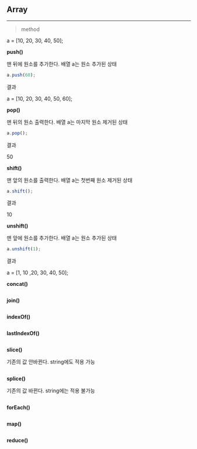 ## Array
---

> method



a = [10, 20, 30, 40, 50];

**push()**

맨 뒤에 원소를 추가한다. 배열 a는 원소 추가된 상태
```JavaScript
a.push(60);
```
결과

a = [10, 20, 30, 40, 50, 60];

**pop()**

맨 뒤의 원소 출력한다. 배열 a는 마지막 원소 제거된 상태
```JavaScript
a.pop();

```
결과

50

**shift()**

맨 앞의 원소를 출력한다. 배열 a는 첫번째 원소 제거된 상태
```JavaScript
a.shift();
```
결과

10

**unshift()**

맨 앞에 원소를 추가한다. 배열 a는 원소 추가된 상태
```JavaScript
a.unshift(1);
```
결과

a = [1, 10 ,20, 30, 40, 50];

**concat()**
```JavaScript
```

**join()**
```JavaScript
```

**indexOf()**
```JavaScript
```

**lastIndexOf()**
```JavaScript
```


**slice()**

기존의 값 안바뀐다. string에도 적용 가능
```JavaScript
```

**splice()**

기존의 값 바뀐다. string에는 적용 불가능
```JavaScript
```

**forEach()**
```JavaScript
```

**map()**
```JavaScript
```

**reduce()**
```JavaScript
```
